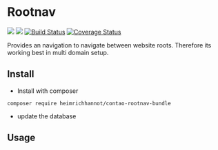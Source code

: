 # Rootnav 

[![](https://img.shields.io/packagist/v/heimrichhannot/contao-rootnav-bundle.svg)](https://packagist.org/packages/heimrichhannot/contao-rootnav-bundle)
[![](https://img.shields.io/packagist/dt/heimrichhannot/contao-rootnav-bundle.svg)](https://packagist.org/packages/heimrichhannot/contao-rootnav-bundle)
[![Build Status](https://travis-ci.org/heimrichhannot/contao-rootnav-bundle.svg?branch=master)](https://travis-ci.org/heimrichhannot/contao-rootnav-bundle)
[![Coverage Status](https://coveralls.io/repos/github/heimrichhannot/contao-rootnav-bundle/badge.svg?branch=master)](https://coveralls.io/github/heimrichhannot/contao-rootnav-bundle?branch=master)


Provides an navigation to navigate between website roots. Therefore its working best in multi domain setup.

## Install

* Install with composer

```
composer require heimrichhannot/contao-rootnav-bundle
```
* update the database

## Usage





